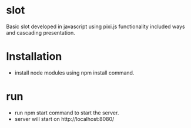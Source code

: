 # slot

Basic slot developed in javascript using pixi.js
functionality included ways and cascading presentation.

# Installation

- install node modules using npm install command.

# run

- run npm start command to start the server.
- server will start on http://localhost:8080/
